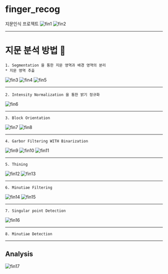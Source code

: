 # finger_recog
지문인식 프로젝트
![fin1](https://user-images.githubusercontent.com/54773137/124725444-d4281200-df47-11eb-87d0-0f67350e0144.png)
![fin2](https://user-images.githubusercontent.com/54773137/124725441-d38f7b80-df47-11eb-9998-f081abd5bdb3.png)

------------
# 지문 분석 방법 👀

```
1. Segmentation 을 통한 지문 영역과 배경 영역의 분리
* 지문 영역 추출 
```
![fin3](https://user-images.githubusercontent.com/54773137/124725439-d2f6e500-df47-11eb-8112-d0451dbc60fc.png)
![fin4](https://user-images.githubusercontent.com/54773137/124725437-d2f6e500-df47-11eb-976e-dd309042c437.png)
![fin5](https://user-images.githubusercontent.com/54773137/124725435-d25e4e80-df47-11eb-8d19-4f86b54e1fa5.png)

------------

```
2. Intensity Normalization 을 통한 밝기 정규화
```
![fin6](https://user-images.githubusercontent.com/54773137/124725434-d1c5b800-df47-11eb-8b99-a382fda21d65.png)

------------

```
3. Block Orientation
```
![fin7](https://user-images.githubusercontent.com/54773137/124725432-d12d2180-df47-11eb-8eeb-33fbf95aca3f.png)
![fin8](https://user-images.githubusercontent.com/54773137/124725431-d12d2180-df47-11eb-8396-cc89f95748be.png)

------------

```
4. Garbor Filtering WITH Binarization
```
![fin9](https://user-images.githubusercontent.com/54773137/124725427-d0948b00-df47-11eb-86f5-a6cf3bf6271b.png)
![fin10](https://user-images.githubusercontent.com/54773137/124725423-cffbf480-df47-11eb-91c9-51c66f387ee0.png)
![fin11](https://user-images.githubusercontent.com/54773137/124725421-cf635e00-df47-11eb-852c-db221ef9ba34.png)

------------

```
5. Thining
```
![fin12](https://user-images.githubusercontent.com/54773137/124725420-cecac780-df47-11eb-8687-8aed9f1ca226.png)
![fin13](https://user-images.githubusercontent.com/54773137/124725419-cecac780-df47-11eb-8169-2320ce11700b.png)

------------

```
6. Minutiae Filtering 
```
![fin14](https://user-images.githubusercontent.com/54773137/124725415-ce323100-df47-11eb-95dc-f135a1b90903.png)
![fin15](https://user-images.githubusercontent.com/54773137/124725412-cd999a80-df47-11eb-87a0-2dd483bc8fb5.png)

------------

```
7. Singular point Detection 
```
![fin16](https://user-images.githubusercontent.com/54773137/124725404-cc686d80-df47-11eb-8fc8-6a0031b42200.png)

------------

```
8. Minutiae Detection
```

------------

## Analysis 
![fin17](https://user-images.githubusercontent.com/54773137/124725391-ca061380-df47-11eb-8594-a978c6b887d3.png)
